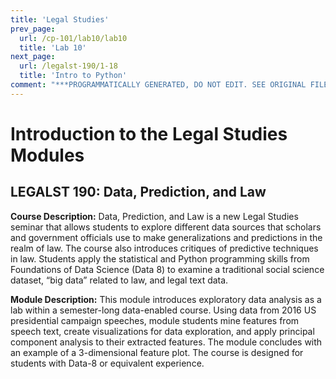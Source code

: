 ```yaml
---
title: 'Legal Studies'
prev_page:
  url: /cp-101/lab10/lab10
  title: 'Lab 10'
next_page:
  url: /legalst-190/1-18
  title: 'Intro to Python'
comment: "***PROGRAMMATICALLY GENERATED, DO NOT EDIT. SEE ORIGINAL FILES IN /content***"
---
```

# Introduction to the Legal Studies Modules

## LEGALST 190: Data, Prediction, and Law

**Course Description:** Data, Prediction, and Law is a new Legal Studies seminar that allows students to explore different data sources that scholars and government officials use to make generalizations and predictions in the realm of law. The course also introduces critiques of predictive techniques in law. Students apply the statistical and Python programming skills from Foundations of Data Science (Data 8) to examine a traditional social science dataset, “big data” related to law, and legal text data.

**Module Description:** This module introduces exploratory data analysis as a lab within a semester-long data-enabled course. Using data from 2016 US presidential campaign speeches, module students mine features from speech text, create visualizations for data exploration, and apply principal component analysis to their extracted features. The module concludes with an example of a 3-dimensional feature plot. The course is designed for students with Data-8 or equivalent experience.
